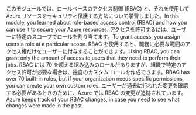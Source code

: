 <span data-ttu-id="430ca-101">このモジュールでは、ロールベースのアクセス制御 (RBAC) と、それを使用して Azure リソースをセキュリティ保護する方法について学習しました。</span><span class="sxs-lookup"><span data-stu-id="430ca-101">In this module, you learned about role-based access control (RBAC) and how you can use it to secure your Azure resources.</span></span> <span data-ttu-id="430ca-102">アクセスを許可するには、ユーザーに特定のスコープでロールを割り当てます。</span><span class="sxs-lookup"><span data-stu-id="430ca-102">To grant access, you assign users a role at a particular scope.</span></span> <span data-ttu-id="430ca-103">RBAC を使用すると、職務に必要な範囲のアクセス権だけをユーザーに付与することができます。</span><span class="sxs-lookup"><span data-stu-id="430ca-103">Using RBAC, you can grant only the amount of access to users that they need to perform their jobs.</span></span> <span data-ttu-id="430ca-104">RBAC には 70 を超える組み込みのロールがありますが、組織で特定のアクセス許可が必要な場合は、独自のカスタム ロールを作成できます。</span><span class="sxs-lookup"><span data-stu-id="430ca-104">RBAC has over 70 built-in roles, but if your organization needs specific permissions, you can create your own custom roles.</span></span> <span data-ttu-id="430ca-105">ユーザーが過去に行われた変更を確認する必要があるときのために、Azure では RBAC の変更が追跡されています。</span><span class="sxs-lookup"><span data-stu-id="430ca-105">Azure keeps track of your RBAC changes, in case you need to see what changes were made in the past.</span></span>
